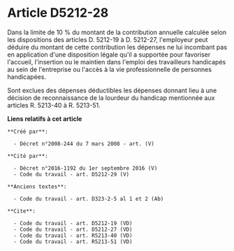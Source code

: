 # Article D5212-28

Dans la limite de 10 % du montant de la contribution annuelle calculée selon les dispositions des articles D. 5212-19 à D.
5212-27, l'employeur peut déduire du montant de cette contribution les dépenses ne lui incombant pas en application d'une
disposition légale qu'il a supportée pour favoriser l'accueil, l'insertion ou le maintien dans l'emploi des travailleurs
handicapés au sein de l'entreprise ou l'accès à la vie professionnelle de personnes handicapées. 

Sont exclues des dépenses déductibles les dépenses donnant lieu à une décision de reconnaissance de la lourdeur du handicap
mentionnée aux articles R. 5213-40 à R. 5213-51.

**Liens relatifs à cet article**

	**Créé par**:

	  - Décret n°2008-244 du 7 mars 2008 - art. (V)

	**Cité par**:

	  - Décret n°2016-1192 du 1er septembre 2016 (V)
	  - Code du travail - art. D5212-29 (V)

	**Anciens textes**:

	  - Code du travail - art. D323-2-5 al 1 et 2 (Ab)

	**Cite**:

	  - Code du travail - art. D5212-19 (VD)
	  - Code du travail - art. D5212-27 (VD)
	  - Code du travail - art. R5213-40 (VD)
	  - Code du travail - art. R5213-51 (VD)
